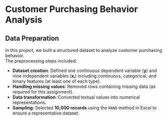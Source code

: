 # Customer Purchasing Behavior Analysis

## Data Preparation

In this project, we built a structured dataset to analyze customer purchasing behavior.  
The preprocessing steps included:

- **Dataset creation**: Defined one continuous dependent variable (**y**) and nine independent variables (**xᵢ**) including continuous, categorical, and binary features (at least one of each type).  
- **Handling missing values**: Removed rows containing missing data (as required for this assignment).  
- **Data transformation**: Converted textual values into numerical representations.  
- **Sampling**: Selected **10,000 records** using the `RAND` method in Excel to ensure a representative dataset.  
